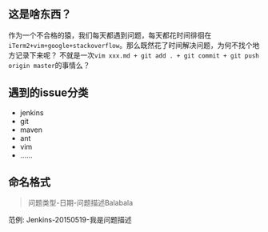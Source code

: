 ## 这是啥东西？
作为一个不合格的猿，我们每天都遇到问题，每天都花时间徘徊在`iTerm2+vim+google+stackoverflow`。那么既然花了时间解决问题，为何不找个地方记录下来呢？
不就是一次`vim xxx.md + git add . + git commit + git push origin master`的事情么？

## 遇到的issue分类
- jenkins
- git
- maven
- ant
- vim
- ......

## 命名格式
> 问题类型-日期-问题描述Balabala

范例: Jenkins-20150519-我是问题描述
